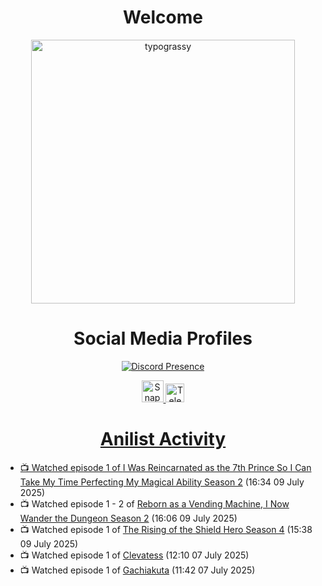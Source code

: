 <div align="center">

# Welcome
<a href="https://github.com/kawarimidoll/typograssy">
    <img alt="typograssy" src="https://typograssy.deno.dev/api?text=%E3%82%88%E3%81%86%E3%81%93%E3%81%9D%E3%81%BF%E3%81%AA%E3%81%95%E3%82%93%20-%20Sheby--&&l0=none&l1=82d9d0&l2=027353&l3=038c4c&l4=01402e&bg=none&frame=none&speed=100&comment=" width="421.99">
</a>

</div>

<div align="center">

# Social Media Profiles

[![Discord Presence](https://lanyard.cnrad.dev/api/612532963938271232)](https://discord.com/users/612532963938271232)


<a href="https://www.snapchat.com/add/a.sheby" title="Snapchat Profile">
    <img src="https://www.freepnglogos.com/uploads/snapchat-logo-png-0.png" width="35" alt="Snapchat Logo" />


<a href="https://t.me/ASheby" title="Telegram Profile">
    <img src="https://www.freepnglogos.com/uploads/telegram-logo-png-0.png" width="30" alt="Telegram Logo" />


</div>

<div align="center">

# Anilist Activity

</div>

<!-- ANILIST_ACTIVITY:start -->

-   📺 Watched episode 1 of [I Was Reincarnated as the 7th Prince So I Can Take My Time Perfecting My Magical Ability Season 2](https://anilist.co/anime/178090) (16:34 09 July 2025)
-   📺 Watched episode 1 - 2 of [Reborn as a Vending Machine, I Now Wander the Dungeon Season 2](https://anilist.co/anime/169440) (16:06 09 July 2025)
-   📺 Watched episode 1 of [The Rising of the Shield Hero Season 4](https://anilist.co/anime/173780) (15:38 09 July 2025)
-   📺 Watched episode 1 of [Clevatess](https://anilist.co/anime/178869) (12:10 07 July 2025)
-   📺 Watched episode 1 of [Gachiakuta](https://anilist.co/anime/178025) (11:42 07 July 2025)

<!-- ANILIST_ACTIVITY:end -->

